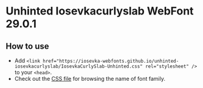 # Unhinted Iosevkacurlyslab WebFont 29.0.1

## How to use

- Add `<link href="https://iosevka-webfonts.github.io/unhinted-iosevkacurlyslab/IosevkaCurlySlab-Unhinted.css" rel="stylesheet" />` to your `<head>`.
- Check out the [CSS file](./IosevkaCurlySlab-Unhinted.css) for browsing the name of font family.
